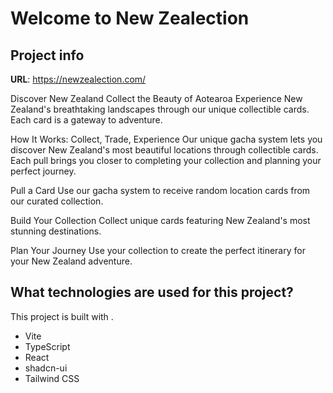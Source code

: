 # Welcome to New Zealection

## Project info

**URL**: https://newzealection.com/

Discover New Zealand
Collect the Beauty of Aotearoa
Experience New Zealand's breathtaking landscapes through our unique collectible cards. Each card is a gateway to adventure.

How It Works: Collect, Trade, Experience
Our unique gacha system lets you discover New Zealand's most beautiful locations through collectible cards. Each pull brings you closer to completing your collection and planning your perfect journey.

Pull a Card
Use our gacha system to receive random location cards from our curated collection.

Build Your Collection
Collect unique cards featuring New Zealand's most stunning destinations.

Plan Your Journey
Use your collection to create the perfect itinerary for your New Zealand adventure.

## What technologies are used for this project?

This project is built with .

- Vite
- TypeScript
- React
- shadcn-ui
- Tailwind CSS
